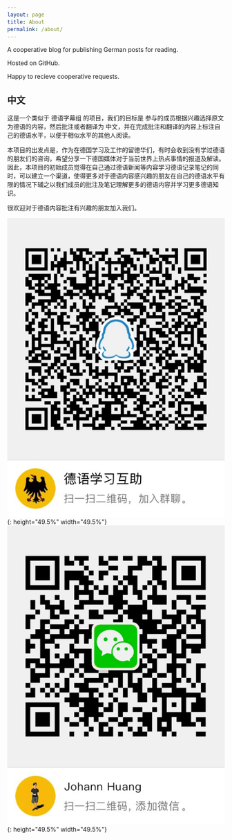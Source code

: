 ```yaml
---
layout: page
title: About
permalink: /about/
---
```


A cooperative blog for publishing German posts for reading.

Hosted on GitHub.

Happy to recieve cooperative requests.


## 中文

这是一个类似于 德语字幕组 的项目，我们的目标是 参与的成员根据兴趣选择原文为德语的内容，然后批注或者翻译为 中文，并在完成批注和翻译的内容上标注自己的德语水平，以便于相似水平的其他人阅读。

本项目的出发点是，作为在德国学习及工作的留徳华们，有时会收到没有学过德语的朋友们的咨询，希望分享一下德国媒体对于当前世界上热点事情的报道及解读。因此，本项目的初始成员觉得在自己通过德语新闻等内容学习德语记录笔记的同时，可以建立一个渠道，使得更多对于德语内容感兴趣的朋友在自己的德语水平有限的情况下辅之以我们成员的批注及笔记理解更多的德语内容并学习更多德语知识。

很欢迎对于德语内容批注有兴趣的朋友加入我们。

![QQ Group - German](/assets/img/qq_group_german.jpg){: height="49.5%" width="49.5%"} ![Weixin - johannhuang](/assets/img/wechat_person_johannhuang.jpg){: height="49.5%" width="49.5%"}
